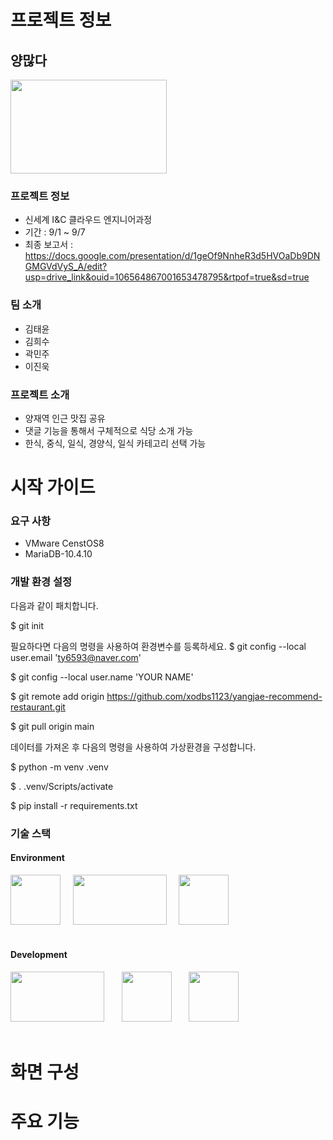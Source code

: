 # 프로젝트 정보 #

## 양많다 ##
<img src="[https://github.com/Inc-Team-Project/recommend-restaurant/assets/61976898/1c0064e4-183b-43ba-9c68-6458cd578699.png](https://github.com/Inc-Team-Project/recommend-restaurant/assets/61976898/ac4ba70b-2f82-46da-955a-1f093dbaad2d)" height="150" width="250"/>

### 프로젝트 정보 ###
- 신세계 I&C 클라우드 엔지니어과정
- 기간 : 9/1 ~ 9/7
- 최종 보고서 : https://docs.google.com/presentation/d/1geOf9NnheR3d5HVOaDb9DNGMGVdVyS_A/edit?usp=drive_link&ouid=106564867001653478795&rtpof=true&sd=true
### 팀 소개 ###
- 김태윤
- 김희수
- 곽민주
- 이진욱

### 프로젝트 소개 ###
- 양재역 인근 맛집 공유
- 댓글 기능을 통해서 구체적으로 식당 소개 가능
- 한식, 중식, 일식, 경양식, 일식 카테고리 선택 가능

# 시작 가이드 #

### 요구 사항 ###
- VMware CenstOS8
- MariaDB-10.4.10
  
### 개발 환경 설정 ###
다음과 같이 패치합니다.

$ git init

필요하다면 다음의 명령을 사용하여 환경변수를 등록하세요. $ git config --local user.email 'ty6593@naver.com'

$ git config --local user.name 'YOUR NAME'

$ git remote add origin https://github.com/xodbs1123/yangjae-recommend-restaurant.git

$ git pull origin main

데이터를 가져온 후 다음의 명령을 사용하여 가상환경을 구성합니다.

$ python -m venv .venv

$ . .venv/Scripts/activate

$ pip install -r requirements.txt

### 기술 스택 ###
#### Environment

<img src="https://github.com/Inc-Team-Project/recommend-restaurant/assets/61976898/8b88210b-072f-4d4d-8cd7-f2b7335178ff.png" heigh="80" width="80"/> 
&nbsp; &nbsp;

<img src="https://github.com/Inc-Team-Project/recommend-restaurant/assets/61976898/e570758c-6f35-40de-8be9-c15dde31456c.png" height="80" width="150"/>
&nbsp; &nbsp;

<img src="https://github.com/Inc-Team-Project/recommend-restaurant/assets/61976898/65592f6b-02d5-4a56-8083-a1e3dc0b6973.png" height="80" width="80"/>
<br> <br>

#### Development

<img src="https://github.com/Inc-Team-Project/recommend-restaurant/assets/61976898/d5ad48cb-fcb0-4400-ad14-3312f6267c33.png" height="80" width="150"/>
&nbsp; &nbsp; &nbsp;

<img src="https://github.com/Inc-Team-Project/recommend-restaurant/assets/61976898/1a7e7880-a372-43bd-bff3-dece7608d527.png" height="80" width="80"/>
&nbsp; &nbsp; &nbsp;
 
<img src="https://github.com/Inc-Team-Project/recommend-restaurant/assets/61976898/808ffa17-f0bd-4810-8ca9-6c9f8ba1a3dd.png" height="80" width="80"/> 
<br> <br>

  # 화면 구성 #
  
  # 주요 기능 #
